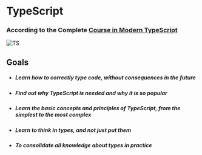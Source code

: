 # TypeScript 
### According to the Complete [Course in Modern TypeScript](https://www.udemy.com/course/modern_typescript/)
![TS](https://cdn.thenewstack.io/media/2022/01/10b88c68-typescript-logo.png)
## Goals
* ##### Learn how to correctly type code, without consequences in the future
* ##### Find out why TypeScript is needed and why it is so popular
* ##### Learn the basic concepts and principles of TypeScript, from the simplest to the most complex
* ##### Learn to think in types, and not just put them
* ##### To consolidate all knowledge about types in practice
